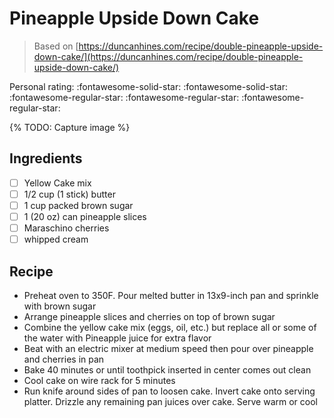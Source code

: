 # Pineapple Upside Down Cake

> Based on [https://duncanhines.com/recipe/double-pineapple-upside-down-cake/](https://duncanhines.com/recipe/double-pineapple-upside-down-cake/)

<!-- {cts} rating=2; (User can specify rating on scale of 1-5) -->

Personal rating: :fontawesome-solid-star: :fontawesome-solid-star: :fontawesome-regular-star: :fontawesome-regular-star: :fontawesome-regular-star:

<!-- {cte} -->

<!-- {cts} name_image=None; (User can specify image name) -->

{% TODO: Capture image %}

<!-- {cte} -->

## Ingredients

- [ ] Yellow Cake mix
- [ ] 1/2 cup (1 stick) butter
- [ ] 1 cup packed brown sugar
- [ ] 1 (20 oz) can pineapple slices
- [ ] Maraschino cherries
- [ ] whipped cream

## Recipe

- Preheat oven to 350F. Pour melted butter in 13x9-inch pan and sprinkle with brown sugar
- Arrange pineapple slices and cherries on top of brown sugar
- Combine the yellow cake mix (eggs, oil, etc.) but replace all or some of the water with Pineapple juice for extra flavor
- Beat with an electric mixer at medium speed then pour over pineapple and cherries in pan
- Bake 40 minutes or until toothpick inserted in center comes out clean
- Cool cake on wire rack for 5 minutes
- Run knife around sides of pan to loosen cake. Invert cake onto serving platter. Drizzle any remaining pan juices over cake. Serve warm or cool
